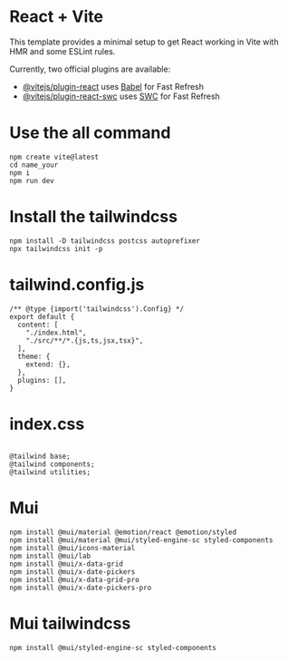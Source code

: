 # React + Vite

This template provides a minimal setup to get React working in Vite with HMR and some ESLint rules.

Currently, two official plugins are available:

- [@vitejs/plugin-react](https://github.com/vitejs/vite-plugin-react/blob/main/packages/plugin-react/README.md) uses [Babel](https://babeljs.io/) for Fast Refresh
- [@vitejs/plugin-react-swc](https://github.com/vitejs/vite-plugin-react-swc) uses [SWC](https://swc.rs/) for Fast Refresh

# Use the all command

```
npm create vite@latest
cd name_your
npm i
npm run dev
```

# Install the tailwindcss

```
npm install -D tailwindcss postcss autoprefixer
npx tailwindcss init -p
```

# tailwind.config.js

```
/** @type {import('tailwindcss').Config} */
export default {
  content: [
    "./index.html",
    "./src/**/*.{js,ts,jsx,tsx}",
  ],
  theme: {
    extend: {},
  },
  plugins: [],
}

```

# index.css

```

@tailwind base;
@tailwind components;
@tailwind utilities;
```

# Mui

```
npm install @mui/material @emotion/react @emotion/styled
npm install @mui/material @mui/styled-engine-sc styled-components
npm install @mui/icons-material
npm install @mui/lab
npm install @mui/x-data-grid
npm install @mui/x-date-pickers
npm install @mui/x-data-grid-pro
npm install @mui/x-date-pickers-pro
```

# Mui tailwindcss

```
npm install @mui/styled-engine-sc styled-components
```
